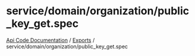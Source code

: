 # service/domain/organization/public\_key\_get.spec
 
[Api Code Documentation](../README.md) / [Exports](../modules.md) / service/domain/organization/public\_key\_get.spec
